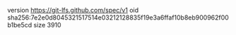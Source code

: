 version https://git-lfs.github.com/spec/v1
oid sha256:7e2e0d8045321517514e03212128835f19e3a6ffaf10b8eb900962f00b1be5cd
size 3910
